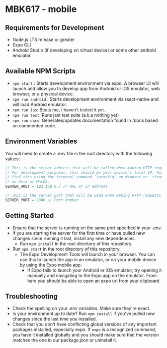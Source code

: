 # MBK617 - mobile
## Requirements for Development
* Node.js LTS release or greater
* Expo CLI
* Android Studio (if developing on virtual device) or some other android emulator

## Available NPM Scripts
* `npm start` : Starts development environment via expo. A browser UI will launch and allow you to develop app from Android or iOS emulator, web browser, or a physical device.
* `npm run android` : Starts development environment via react-native and will load Android emulator.
* `npm run ios`: Beats me, I haven't tested it yet.
* `npm run test`: Runs jest test suite (a.k.a nothing yet)
* `npm run docs`: Generates/updates documentation found in /docs based on commented code.

## Environment Variables
You will need to create a .env file in the root directory with the following values:
```js
// This is the server address that will be called when making HTTP requests. 
// For development purposes, this should be your device's local IP. You can 
// find this using the terminal command `ipconfig` on Windows or `ifconfig` 
// on Unix or MacOS.
SERVER_HOST = 192.168.0.7 // URL or IP address 

// This is the server port that will be used when making HTTP requests.
SERVER_PORT = 8080 // Port Number
```

## Getting Started
* Ensure that the server is running on the same port specified in your .env.
* If you are starting the server for the first time or have pulled new changes since running it last, install any new dependencies. 
  * Run `npm install` in the root directory of this repository.
* Run `npm start` in the root directory of this repository.
  * The Expo Development Tools will launch in your browser. You can use this to launch the app in an emulator, or on your mobile device by using the Expo mobile app.
    * If Expo fails to launch your Android or iOS emulator, try opening it manually and navigating to the Expo app on the emulator. From here you should be able to open an expo url from your clipboard. 

## Troubleshooting
* Check the spelling on your .env variables. Make sure they're exact.
* Is your environment up to date? Run `npm install` if you've pulled new changes since the last time you installed.
* Check that you don't have conflicting global versions of any important packages installed, expecially expo. If `expo` is a recognized command, you have it installed globally and you should make sure that the version matches the one in our package.json or uninstall it.
